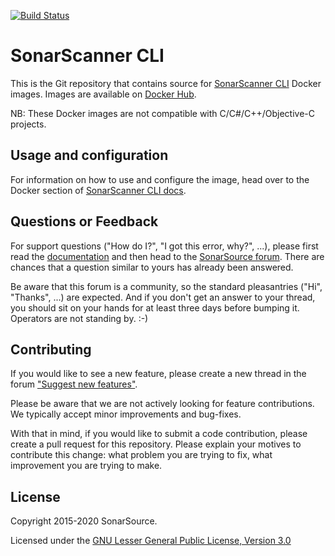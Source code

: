 [![Build Status](https://travis-ci.org/SonarSource/sonar-scanner-cli-docker.svg?branch=master)](https://travis-ci.org/SonarSource/sonar-scanner-cli-docker)

# SonarScanner CLI

This is the Git repository that contains source for [SonarScanner CLI](https://github.com/SonarSource/sonar-scanner-cli) Docker images.
Images are available on [Docker Hub](https://hub.docker.com/r/sonarsource/sonar-scanner-cli).

NB: These Docker images are not compatible with C/C#/C++/Objective-C projects.

Usage and configuration
--------------------------

For information on how to use and configure the image, head over to the Docker section of [SonarScanner CLI docs](https://docs.sonarqube.org/latest/analysis/scan/sonarscanner/).

Questions or Feedback
--------------------------

For support questions ("How do I?", "I got this error, why?", ...), please first read the [documentation](https://docs.sonarqube.org) and then head to the [SonarSource forum](https://community.sonarsource.com/). There are chances that a question similar to yours has already been answered. 

Be aware that this forum is a community, so the standard pleasantries ("Hi", "Thanks", ...) are expected. And if you don't get an answer to your thread, you should sit on your hands for at least three days before bumping it. Operators are not standing by. :-)

Contributing
------------

If you would like to see a new feature, please create a new thread in the forum ["Suggest new features"](https://community.sonarsource.com/c/suggestions/features).

Please be aware that we are not actively looking for feature contributions. We typically accept minor improvements and bug-fixes.

With that in mind, if you would like to submit a code contribution, please create a pull request for this repository. Please explain your motives to contribute this change: what problem you are trying to fix, what improvement you are trying to make.

## License

Copyright 2015-2020 SonarSource.

Licensed under the [GNU Lesser General Public License, Version 3.0](http://www.gnu.org/licenses/lgpl.txt)
